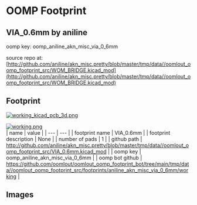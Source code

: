 # OOMP Footprint  
## VIA_0.6mm  by aniline  
  
oomp key: oomp_aniline_akn_misc_via_0_6mm  
  
source repo at: [http://github.com/aniline/akn_misc.pretty/blob/master/tmp/data//oomlout_oomp_footprint_src/WOM_BRIDGE.kicad_mod](http://github.com/aniline/akn_misc.pretty/blob/master/tmp/data//oomlout_oomp_footprint_src/WOM_BRIDGE.kicad_mod)  
## Footprint  
  
[![working_kicad_pcb_3d.png](working_kicad_pcb_3d_600.png)](working_kicad_pcb_3d.png)  
  
[![working.png](working_600.png)](working.png)  
| name | value | 
| --- | --- | 
| footprint name | VIA_0.6mm | 
| footprint description | None | 
| number of pads | 1 | 
| github path | http://github.com/aniline/akn_misc.pretty/blob/master/tmp/data//oomlout_oomp_footprint_src/VIA_0.6mm.kicad_mod | 
| oomp key | oomp_aniline_akn_misc_via_0_6mm | 
| oomp bot github | https://github.com/oomlout/oomlout_oomp_footprint_bot/tree/main/tmp/data//oomlout_oomp_footprint_src/footprints/aniline_akn_misc_via_0_6mm/working | 
## Images  
